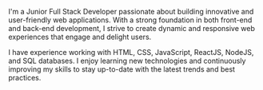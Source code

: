 I'm a Junior Full Stack Developer passionate about building innovative and user-friendly web applications. With a strong foundation in both front-end and back-end development, I strive to create dynamic and responsive web experiences that engage and delight users.

I have experience working with HTML, CSS, JavaScript, ReactJS, NodeJS, and SQL databases. I enjoy learning new technologies and continuously improving my skills to stay up-to-date with the latest trends and best practices.

<!--
**vasanth2320/vasanth2320** is a ✨ _special_ ✨ repository because its `README.md` (this file) appears on your GitHub profile.

Here are some ideas to get you started:

- 🔭 I’m currently working on ...
- 🌱 I’m currently learning ...
- 👯 I’m looking to collaborate on ...
- 🤔 I’m looking for help with ...
- 💬 Ask me about ...
- 📫 How to reach me: ...
- 😄 Pronouns: ...
- ⚡ Fun fact: ...
-->
